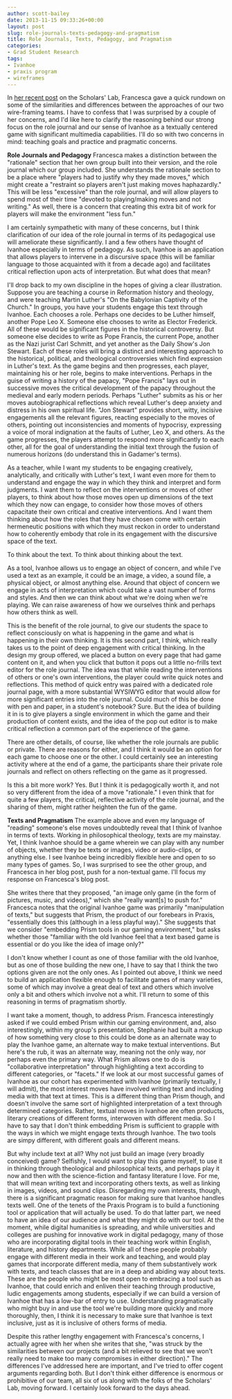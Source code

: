 ```yaml
---
author: scott-bailey
date: 2013-11-15 09:33:26+00:00
layout: post
slug: role-journals-texts-pedagogy-and-pragmatism
title: Role Journals, Texts, Pedagogy, and Pragmatism
categories:
- Grad Student Research
tags:
- Ivanhoe
- praxis program
- wireframes
---
```


In [her recent post](http://www.scholarslab.org/grad-student-research/two-ivanhoes-one-direction/) on the Scholars' Lab, Francesca gave a quick rundown on some of the similarities and differences between the approaches of our two wire-framing teams. I have to confess that I was surprised by a couple of her concerns, and I'd like here to clarify the reasoning behind our strong focus on the role journal and our sense of Ivanhoe as a textually centered game with significant multimedia capabilities. I'll do so with two concerns in mind: teaching goals and practice and pragmatic concerns.

**Role Journals and Pedagogy**
Francesca makes a distinction between the "rationale" section that her own group built into their version, and the role journal which our group included. She understands the rationale section to be a place where "players had to justify why they made moves," which might create a "restraint so players aren't just making moves haphazardly." This will be less "excessive" than the role journal, and will allow players to spend most of their time "devoted to playing/making moves and not writing." As well, there is a concern that creating this extra bit of work for players will make the environment "less fun."

I am certainly sympathetic with many of these concerns, but I think clarification of our idea of the role journal in terms of its pedagogical use will ameliorate these significantly. I and a few others have thought of Ivanhoe especially in terms of pedagogy. As such, Ivanhoe is an application that allows players to intervene in a discursive space (this will be familiar language to those acquainted with it from a decade ago) and facilitates critical reflection upon acts of interpretation. But what does that mean?

I'll drop back to my own discipline in the hopes of giving a clear illustration. Suppose you are teaching a course in Reformation history and theology, and were teaching Martin Luther's "On the Babylonian Captivity of the Church." In groups, you have your students engage this text through Ivanhoe. Each chooses a role. Perhaps one decides to be Luther himself, another Pope Leo X. Someone else chooses to write as Elector Frederick. All of these would be significant figures in the historical controversy. But someone else decides to write as Pope Francis, the current Pope, another as the Nazi jurist Carl Schmitt, and yet another as the Daily Show's Jon Stewart. Each of these roles will bring a distinct and interesting approach to the historical, political, and theological controversies which find expression in Luther's text. As the game begins and then progresses, each player, maintaining his or her role, begins to make interventions. Perhaps in the guise of writing a history of the papacy, "Pope Francis" lays out in successive moves the critical development of the papacy throughout the medieval and early modern periods. Perhaps "Luther" submits as his or her moves autobiographical reflections which reveal Luther's deep anxiety and distress in his own spiritual life. "Jon Stewart" provides short, witty, incisive engagements all the relevant figures, reacting especially to the moves of others, pointing out inconsistencies and moments of hypocrisy, expressing a voice of moral indignation at the faults of Luther, Leo X, and others. As the game progresses, the players attempt to respond more significantly to each other, all for the goal of understanding the initial text through the fusion of numerous horizons (do understand this in Gadamer's terms).

As a teacher, while I want my students to be engaging creatively, analytically, and critically with Luther's text, I want even more for them to understand and engage the way in which they think and interpret and form judgments. I want them to reflect on the interventions or moves of other players, to think about how those moves open up dimensions of the text which they now can engage, to consider how those moves of others capacitate their own critical and creative interventions. And I want them thinking about how the roles that they have chosen come with certain hermeneutic positions with which they must reckon in order to understand how to coherently embody that role in its engagement with the discursive space of the text.

To think about the text. To think about thinking about the text.

As a tool, Ivanhoe allows us to engage an object of concern, and while I've used a text as an example, it could be an image, a video, a sound file, a physical object, or almost anything else. Around that object of concern we engage in acts of interpretation which could take a vast number of forms and styles. And then we can think about what we're doing when we're playing. We can raise awareness of how we ourselves think and perhaps how others think as well.

This is the benefit of the role journal, to give our students the space to reflect consciously on what is happening in the game and what is happening in their own thinking. It is this second part, I think, which really takes us to the point of deep engagement with critical thinking. In the design my group offered, we placed a button on every page that had game content on it, and when you click that button it pops out a little no-frills text editor for the role journal. The idea was that while reading the interventions of others or one's own interventions, the player could write quick notes and reflections. This method of quick entry was paired with a dedicated role journal page, with a more substantial WYSIWYG editor that would allow for more significant entries into the role journal. Could much of this be done with pen and paper, in a student's notebook? Sure. But the idea of building it in is to give players a single environment in which the game and their production of content exists, and the idea of the pop out editor is to make critical reflection a common part of the experience of the game.

There are other details, of course, like whether the role journals are public or private. There are reasons for either, and I think it would be an option for each game to choose one or the other. I could certainly see an interesting activity where at the end of a game, the participants share their private role journals and reflect on others reflecting on the game as it progressed.

Is this a bit more work? Yes. But I think it is pedagogically worth it, and not so very different from the idea of a move "rationale." I even think that for quite a few players, the critical, reflective activity of the role journal, and the sharing of them, might rather heighten the fun of the game.

**Texts and Pragmatism**
The example above and even my language of "reading" someone's else moves undoubtedly reveal that I think of Ivanhoe in terms of texts. Working in philosophical theology, texts are my mainstay. Yet, I think Ivanhoe should be a game wherein we can play with any number of objects, whether they be texts or images, video or audio-clips, or anything else. I see Ivanhoe being incredibly flexible here and open to so many types of games. So, I was surprised to see the other group, and Francesca in her blog post, push for a non-textual game. I'll focus my response on Francesca's blog post.

She writes there that they proposed, "an image only game (in the form of pictures, music, and videos)," which she "really want[s] to push for." Francesca notes that the original Ivanhoe game was primarily "manipulation of texts," but suggests that Prism, the product of our forebears in Praxis, "essentially does this (although in a less playful way)." She suggests that we consider "embedding Prism tools in our gaming environment," but asks whether those "familiar with the old Ivanhoe feel that a text based game is essential or do you like the idea of image only?"

I don't know whether I count as one of those familiar with the old Ivanhoe, but as one of those building the new one, I have to say that I think the two options given are not the only ones. As I pointed out above, I think we need to build an application flexible enough to facilitate games of many varieties, some of which may involve a great deal of text and others which involve only a bit and others which involve not a whit. I'll return to some of this reasoning in terms of pragmatism shortly.

I want take a moment, though, to address Prism. Francesca interestingly asked if we could embed Prism within our gaming environment, and, also interestingly, within my group's presentation, Stephanie had built a mockup of how something very close to this could be done as an alternate way to play the Ivanhoe game, an alternate way to make textual interventions. But here's the rub, it was an alternate way, meaning not the only way, nor perhaps even the primary way. What Prism allows one to do is "collaborative interpretation" through highlighting a text according to different categories, or "facets." If we look at our most successful games of Ivanhoe as our cohort has experimented with Ivanhoe (primarily textually, I will admit), the most interest moves have involved writing text and including media with that text at times. This is a different thing than Prism though, and doesn't involve the same sort of highlighted interpretation of a text through determined categories. Rather, textual moves in Ivanhoe are often products, literary creations of different forms, interwoven with different media. So I have to say that I don't think embedding Prism is sufficient to grapple with the ways in which we might engage texts through Ivanhoe. The two tools are simpy different, with different goals and different means.

But why include text at all? Why not just build an image (very broadly conceived) game? Selfishly, I would want to play this game myself, to use it in thinking through theological and philosophical texts, and perhaps play it now and then with the science-fiction and fantasy literature I love. For me, that will mean writing text and incorporating others texts, as well as linking in images, videos, and sound clips. Disregarding my own interests, though, there is a significant pragmatic reason for making sure that Ivanhoe handles texts well. One of the tenets of the Praxis Program is to build a functioning tool or application that will actually be used. To do that latter part, we need to have an idea of our audience and what they might do with our tool. At the moment, while digital humanities is spreading, and while universities and colleges are pushing for innovative work in digital pedagogy, many of those who are incorporating digital tools in their teaching work within English, literature, and history departments. While all of these people probably engage with different media in their work and teaching, and would play games that incorporate different media, many of them substantively work with texts, and teach classes that are in a deep and abiding way about texts. These are the people who might be most open to embracing a tool such as Ivanhoe, that could enrich and enliven their teaching through productive, ludic engagements among students, especially if we can build a version of Ivanhoe that has a low-bar of entry to use. Understanding pragmatically who might buy in and use the tool we're building more quickly and more thoroughly, then, I think it is necessary to make sure that Ivanhoe is text inclusive, just as it is inclusive of others forms of media.

Despite this rather lengthy engagement with Francesca's concerns, I actually agree with her when she writes that she, "was struck by the similarities between our projects (and a bit relieved to see that we won't really need to make too many compromises in either direction)." The differences I've addressed here are important, and I've tried to offer cogent arguments regarding both. But I don't think either difference is enormous or prohibitive of our team, all six of us along with the folks of the Scholars' Lab, moving forward. I certainly look forward to the days ahead.
